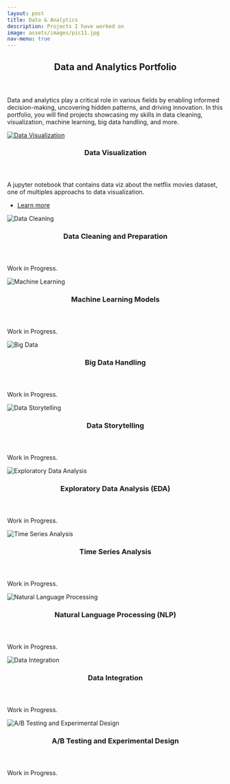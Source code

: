```yaml
---
layout: post
title: Data & Analytics
description: Projects I have worked on
image: assets/images/pic11.jpg
nav-menu: true
---
```


<!-- One -->
<section id="one">
    <div class="inner">
        <header class="major">
            <h2>Data and Analytics Portfolio</h2>
        </header>
        <p>Data and analytics play a critical role in various fields by enabling informed decision-making, uncovering hidden patterns, and driving innovation. In this portfolio, you will find projects showcasing my skills in data cleaning, visualization, machine learning, big data handling, and more.</p>
    </div>
</section>

<!-- Two -->
<section id="two" class="spotlights">
    <section>
        <a href="_notebooks/dataviz/index.html" class="image">
            <img src="{% link assets/images/dataviz01.png %}" alt="Data Visualization" data-position="top center" />
        </a>
        <div class="content">
            <div class="inner">
                <header class="major">
                    <h3>Data Visualization</h3>
                </header>
                <p>A jupyter notebook that contains data viz about the netflix movies dataset, one of multiples approachs to data visualization.</p>
                <ul class="actions">
                    <li><a href="data_visualization.html" class="button">Learn more</a></li>
                </ul>
            </div>
        </div>
    </section>
    <section>
        <a class="image">
            <img src="{% link assets/images/pic11.jpg %}" alt="Data Cleaning" data-position="center center" />
        </a>
        <div class="content">
            <div class="inner">
                <header class="major">
                    <h3>Data Cleaning and Preparation</h3>
                </header>
                <p>Work in Progress.</p>
            </div>
        </div>
    </section>
    <section>
        <a class="image">
            <img src="{% link assets/images/pic11.jpg %}" alt="Machine Learning" data-position="center center" />
        </a>
        <div class="content">
            <div class="inner">
                <header class="major">
                    <h3>Machine Learning Models</h3>
                </header>
                <p>Work in Progress.</p>
            </div>
        </div>
    </section>
    <section>
        <a class="image">
            <img src="{% link assets/images/pic11.jpg %}" alt="Big Data" data-position="center center" />
        </a>
        <div class="content">
            <div class="inner">
                <header class="major">
                    <h3>Big Data Handling</h3>
                </header>
                <p>Work in Progress.</p>
            </div>
        </div>
    </section>
    <section>
        <a class="image">
            <img src="{% link assets/images/pic11.jpg %}" alt="Data Storytelling" data-position="center center" />
        </a>
        <div class="content">
            <div class="inner">
                <header class="major">
                    <h3>Data Storytelling</h3>
                </header>
                <p>Work in Progress.</p>
            </div>
        </div>
    </section>
    <section>
        <a class="image">
            <img src="{% link assets/images/pic11.jpg %}" alt="Exploratory Data Analysis" data-position="center center" />
        </a>
        <div class="content">
            <div class="inner">
                <header class="major">
                    <h3>Exploratory Data Analysis (EDA)</h3>
                </header>
                <p>Work in Progress.</p>
            </div>
        </div>
    </section>
    <section>
        <a class="image">
            <img src="{% link assets/images/pic11.jpg %}" alt="Time Series Analysis" data-position="center center" />
        </a>
        <div class="content">
            <div class="inner">
                <header class="major">
                    <h3>Time Series Analysis</h3>
                </header>
                <p>Work in Progress.</p>
            </div>
        </div>
    </section>
    <section>
        <a class="image">
            <img src="{% link assets/images/pic11.jpg %}" alt="Natural Language Processing" data-position="center center" />
        </a>
        <div class="content">
            <div class="inner">
                <header class="major">
                    <h3>Natural Language Processing (NLP)</h3>
                </header>
                <p>Work in Progress.</p>
            </div>
        </div>
    </section>
    <section>
        <a class="image">
            <img src="{% link assets/images/pic11.jpg %}" alt="Data Integration" data-position="center center" />
        </a>
        <div class="content">
            <div class="inner">
                <header class="major">
                    <h3>Data Integration</h3>
                </header>
                <p>Work in Progress.</p>
            </div>
        </div>
    </section>
    <section>
        <a class="image">
            <img src="{% link assets/images/pic11.jpg %}" alt="A/B Testing and Experimental Design" data-position="center center" />
        </a>
        <div class="content">
            <div class="inner">
                <header class="major">
                    <h3>A/B Testing and Experimental Design</h3>
                </header>
                <p>Work in Progress.</p>
            </div>
        </div>
    </section>
</section>

